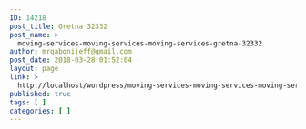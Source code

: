 ```yaml
---
ID: 14218
post_title: Gretna 32332
post_name: >
  moving-services-moving-services-moving-services-gretna-32332
author: mrgabonijeff@gmail.com
post_date: 2018-03-28 01:52:04
layout: page
link: >
  http://localhost/wordpress/moving-services-moving-services-moving-services-gretna-32332/
published: true
tags: [ ]
categories: [ ]
---
```

